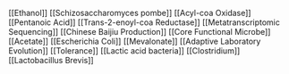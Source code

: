 [[Ethanol]]
[[Schizosaccharomyces pombe]]
[[Acyl-coa Oxidase]]
[[Pentanoic Acid]]
[[Trans-2-enoyl-coa Reductase]]
[[Metatranscriptomic Sequencing]]
[[Chinese Baijiu Production]]
[[Core Functional Microbe]]
[[Acetate]]
[[Escherichia Coli]]
[[Mevalonate]]
[[Adaptive Laboratory Evolution]]
[[Tolerance]]
[[Lactic acid bacteria]]
[[Clostridium]]
[[Lactobacillus Brevis]]

